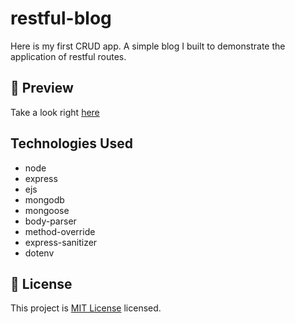 # restful-blog
Here is my first CRUD app. A simple blog I built to demonstrate the application of restful routes.

## 👀 Preview
Take a look right [here](https://restfull-blog.herokuapp.com)

## Technologies Used
- node
- express
- ejs
- mongodb
- mongoose
- body-parser
- method-override
- express-sanitizer
- dotenv

## 🔐 License
This project is [MIT License](LICENSE) licensed.
